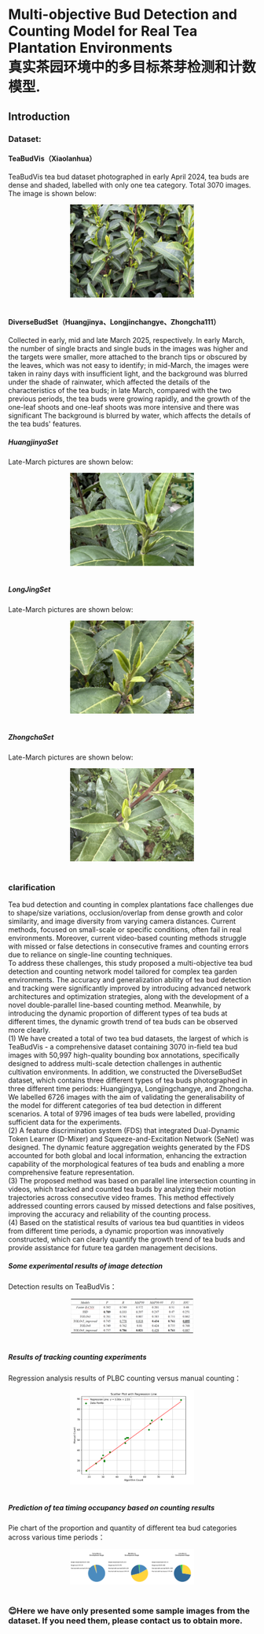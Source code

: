 # Multi-objective Bud Detection and Counting Model for Real Tea Plantation Environments<br>真实茶园环境中的多目标茶芽检测和计数模型.
## Introduction<br>
### Dataset:<br>
#### TeaBudVis（Xiaolanhua）<br>
TeaBudVis tea bud dataset photographed in early April 2024, tea buds are dense and shaded, labelled with only one tea category. Total 3070 images.<br>
The image is shown below:<br>
<div align="center">
  <img src="https://github.com/aau-pcc/FDS-YOLO/blob/main/TeaBudVis/Images/2024_04_07_10_47_IMG_3490.jpg" width="50%">
</div><br>

#### DiverseBudSet（Huangjinya、Longjinchangye、Zhongcha111）<br>
Collected in early, mid and late March 2025, respectively. In early March, the number of single bracts and single buds in the images was higher and the targets were smaller, more attached to the branch tips or obscured by the leaves, which was not easy to identify; in mid-March, the images were taken in rainy days with insufficient light, and the background was blurred under the shade of rainwater, which affected the details of the characteristics of the tea buds; in late March, compared with the two previous periods, the tea buds were growing rapidly, and the growth of the one-leaf shoots and one-leaf shoots was more intensive and there was significant The background is blurred by water, which affects the details of the tea buds' features.<br>
##### HuangjinyaSet<br>
Late-March pictures are shown below:<br>
<div align="center">
  <img src="https://github.com/aau-pcc/FDS-YOLO/blob/main/DiverseBudSet/HuangjinyaSet/late/images/2025_03_28_11_06_IMG_2713_001.jpg" width="50%">
</div><br>

##### LongJingSet<br>
Late-March pictures are shown below:<br>
<div align="center">
  <img src="https://github.com/aau-pcc/FDS-YOLO/blob/main/DiverseBudSet/LongJingSet/late/images/288.jpg" width="50%">
</div><br>

##### ZhongchaSet<br>
Late-March pictures are shown below:<br>
<div align="center">
  <img src="https://github.com/aau-pcc/FDS-YOLO/blob/main/DiverseBudSet/ZhongchaSet/late/images/2025_03_28_10_34_IMG_2322_003.jpg" width="50%">
</div><br>

### clarification<br>
Tea bud detection and counting in complex plantations face challenges due to shape/size variations, occlusion/overlap from dense growth and color similarity, and image diversity from varying camera distances. Current methods, focused on small-scale or specific conditions, often fail in real environments. Moreover, current video-based counting methods struggle with missed or false detections in consecutive frames and counting errors due to reliance on single-line counting techniques.<br>
To address these challenges, this study proposed a multi-objective tea bud detection and counting network model tailored for complex tea garden environments. The accuracy and generalization ability of tea bud detection and tracking were significantly improved by introducing advanced network architectures and optimization strategies, along with the development of a novel double-parallel line-based counting method. Meanwhile, by introducing the dynamic proportion of different types of tea buds at different times, the dynamic growth trend of tea buds can be observed more clearly.<br>
(1) We have created a total of two tea bud datasets, the largest of which is TeaBudVis - a comprehensive dataset containing 3070 in-field tea bud images with 50,997 high-quality bounding box annotations, specifically designed to address multi-scale detection challenges in authentic cultivation environments. In addition, we constructed the DiverseBudSet dataset, which contains three different types of tea buds photographed in three different time periods: Huangjingya, Longjingchangye, and Zhongcha. We labelled 6726 images with the aim of validating the generalisability of the model for different categories of tea bud detection in different scenarios. A total of 9796 images of tea buds were labelled, providing sufficient data for the experiments.<br>
(2) A feature discrimination system (FDS) that integrated Dual-Dynamic Token Learner (D-Mixer) and Squeeze-and-Excitation Network (SeNet) was designed. The dynamic feature aggregation weights generated by the FDS accounted for both global and local information, enhancing the extraction capability of the morphological features of tea buds and enabling a more comprehensive feature representation.<br>
(3) The proposed method was based on parallel line intersection counting in videos, which tracked and counted tea buds by analyzing their motion trajectories across consecutive video frames. This method effectively addressed counting errors caused by missed detections and false positives, improving the accuracy and reliability of the counting process.<br>
(4) Based on the statistical results of various tea bud quantities in videos from different time periods, a dynamic proportion was innovatively constructed, which can clearly quantify the growth trend of tea buds and provide assistance for future tea garden management decisions.<br>

##### Some experimental results of image detection<br>
Detection results on TeaBudVis：<br>
<div align="center">
  <img src="https://github.com/aau-pcc/FDS-YOLO/blob/main/pictures/1.png" width="50%">
</div><br>

##### Results of tracking counting experiments<br>
Regression analysis results of PLBC counting versus manual counting：<br>
<div align="center">
  <img src="https://github.com/aau-pcc/FDS-YOLO/blob/main/pictures/2.png" width="50%">
</div><br>

##### Prediction of tea timing occupancy based on counting results<br>
Pie chart of the proportion and quantity of different tea bud categories across various time periods：<br>
<div align="center">
  <img src="https://github.com/aau-pcc/FDS-YOLO/blob/main/pictures/3.png" width="50%">
</div><br>

### :blush:Here we have only presented some sample images from the dataset. If you need them, please contact us to obtain more.<br>


